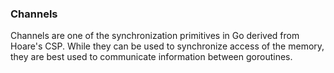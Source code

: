 ### Channels
Channels are one of the synchronization primitives in Go derived from Hoare's CSP. While they can be used to synchronize access of the memory, they are best used to communicate information between goroutines.